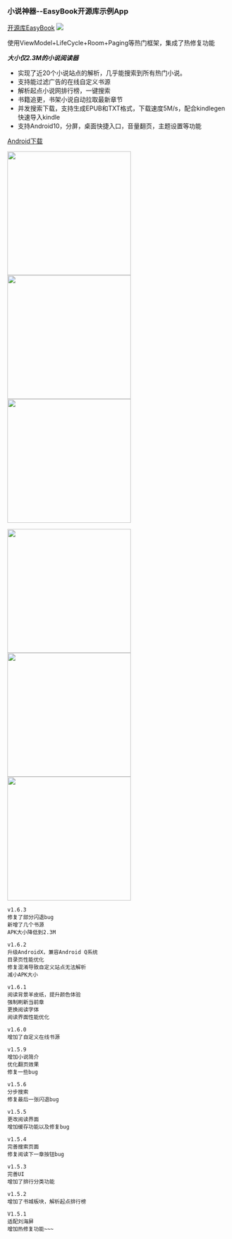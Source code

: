### 小说神器--EasyBook开源库示例App

[开源库EasyBook](https://github.com/Zzzia/EasyBook)
[![](https://jitpack.io/v/Zzzia/EasyBook.svg)](https://jitpack.io/#Zzzia/EasyBook)


使用ViewModel+LifeCycle+Room+Paging等热门框架，集成了热修复功能

***大小仅2.3M的小说阅读器***

* 实现了近20个小说站点的解析，几乎能搜索到所有热门小说。
* 支持能过滤广告的在线自定义书源
* 解析起点小说网排行榜，一键搜索
* 书籍追更，书架小说自动拉取最新章节
* 并发搜索下载，支持生成EPUB和TXT格式，下载速度5M/s，配合kindlegen快速导入kindle
* 支持Android10，分屏，桌面快捷入口，音量翻页，主题设置等功能

[Android下载](http://qiniu.zzzia.net/book_latest.apk)

<img src="https://github.com/Zzzia/Book/blob/master/screenshot/1.png" width="280"><img src="https://github.com/Zzzia/Book/blob/master/screenshot/2.png" width="280"><img src="https://github.com/Zzzia/Book/blob/master/screenshot/3.png" width="280">

<img src="https://github.com/Zzzia/Book/blob/master/screenshot/4.png" width="280"><img src="https://github.com/Zzzia/Book/blob/master/screenshot/5.png" width="280"><img src="https://github.com/Zzzia/Book/blob/master/screenshot/6.png" width="280">




~~~
v1.6.3
修复了部分闪退bug
新增了几个书源
APK大小降低到2.3M

v1.6.2
升级AndroidX，兼容Android Q系统
目录页性能优化
修复混淆导致自定义站点无法解析
减小APK大小

v1.6.1
阅读背景羊皮纸，提升颜色体验
强制刷新当前章
更换阅读字体
阅读界面性能优化

v1.6.0
增加了自定义在线书源

v1.5.9
增加小说简介
优化翻页效果
修复一些bug

v1.5.6
分步搜索
修复最后一张闪退bug

v1.5.5
更改阅读界面
增加缓存功能以及修复bug

v1.5.4
完善搜索页面
修复阅读下一章按钮bug

v1.5.3
完善UI
增加了排行分类功能

v1.5.2
增加了书城板块，解析起点排行榜

V1.5.1
适配刘海屏
增加热修复功能~~~
~~~
